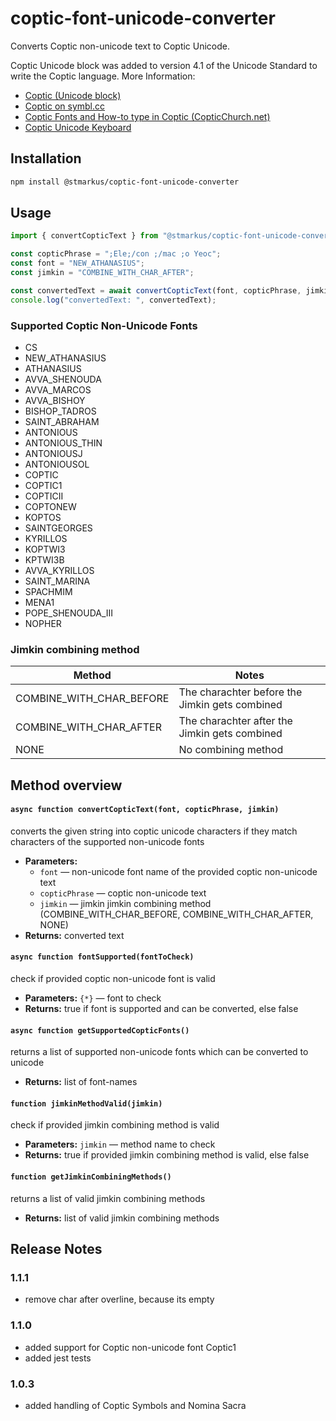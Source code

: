 
# coptic-font-unicode-converter

Converts Coptic non-unicode text to Coptic Unicode.

Coptic Unicode block was added to version 4.1 of the Unicode Standard to write the Coptic language.
More Information:
- [Coptic (Unicode block)](https://en.wikipedia.org/wiki/Coptic_(Unicode_block))
- [Coptic on symbl.cc](https://symbl.cc/en/unicode/blocks/coptic/)
- [Coptic Fonts and How-to type in Coptic (CopticChurch.net)](https://www.copticchurch.net/coptic_fonts)
- [Coptic Unicode Keyboard](https://www.lexilogos.com/keyboard/coptic.htm)



## Installation

```sh
npm install @stmarkus/coptic-font-unicode-converter
```

## Usage

```javascript
import { convertCopticText } from "@stmarkus/coptic-font-unicode-converter";

const copticPhrase = ";Ele;/con ;/mac ;o Yeoc";
const font = "NEW_ATHANASIUS";
const jimkin = "COMBINE_WITH_CHAR_AFTER";

const convertedText = await convertCopticText(font, copticPhrase, jimkin);
console.log("convertedText: ", convertedText);
```

### Supported Coptic Non-Unicode Fonts 

  - CS
  - NEW_ATHANASIUS
  - ATHANASIUS
  - AVVA_SHENOUDA
  - AVVA_MARCOS
  - AVVA_BISHOY
  - BISHOP_TADROS
  - SAINT_ABRAHAM
  - ANTONIOUS
  - ANTONIOUS_THIN
  - ANTONIOUSJ
  - ANTONIOUSOL
  - COPTIC
  - COPTIC1
  - COPTICII
  - COPTONEW
  - KOPTOS
  - SAINTGEORGES
  - KYRILLOS
  - KOPTWI3
  - KPTWI3B
  - AVVA_KYRILLOS
  - SAINT_MARINA
  - SPACHMIM
  - MENA1
  - POPE_SHENOUDA_III
  - NOPHER

### Jimkin combining method

| Method | Notes |
| ------ | ------ |
| COMBINE_WITH_CHAR_BEFORE | The charachter before the Jimkin gets combined |
| COMBINE_WITH_CHAR_AFTER | The charachter after the Jimkin gets combined |
| NONE | No combining method |

## Method overview

#### `async function convertCopticText(font, copticPhrase, jimkin)`
converts the given string into coptic unicode characters if they match characters of the supported non-unicode fonts

 * **Parameters:**
   * `font` — non-unicode font name of the provided coptic non-unicode text
   * `copticPhrase` — coptic non-unicode text
   * `jimkin` — jimkin jimkin combining method (COMBINE_WITH_CHAR_BEFORE, COMBINE_WITH_CHAR_AFTER, NONE)
 * **Returns:** converted text

#### `async function fontSupported(fontToCheck)`
check if provided coptic non-unicode font is valid
 * **Parameters:** `{*}` — font to check
 * **Returns:** true if font is supported and can be converted, else false

#### `async function getSupportedCopticFonts()`
returns a list of supported non-unicode fonts which can be converted to unicode
 * **Returns:** list of font-names

#### `function jimkinMethodValid(jimkin)`
check if provided jimkin combining method is valid
 * **Parameters:** `jimkin` — method name to check
 * **Returns:** true if provided jimkin combining method is valid, else false

#### `function getJimkinCombiningMethods()`
returns a list of valid jimkin combining methods
 * **Returns:** list of valid jimkin combining methods


## Release Notes
### 1.1.1
- remove char after overline, because its empty
### 1.1.0
- added support for Coptic non-unicode font Coptic1
- added jest tests
### 1.0.3
- added handling of Coptic Symbols and Nomina Sacra 